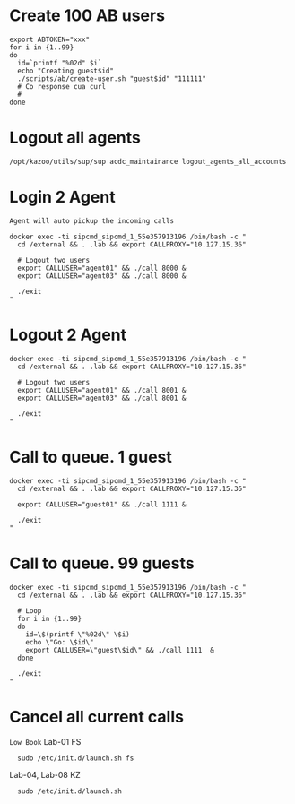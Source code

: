 # Create 100 AB users
```
export ABTOKEN="xxx"
for i in {1..99}
do
  id=`printf "%02d" $i`
  echo "Creating guest$id"
  ./scripts/ab/create-user.sh "guest$id" "111111"
  # Co response cua curl
  #
done
```

# Logout all agents
```
/opt/kazoo/utils/sup/sup acdc_maintainance logout_agents_all_accounts
```

# Login 2 Agent
`Agent will auto pickup the incoming calls`

```
docker exec -ti sipcmd_sipcmd_1_55e357913196 /bin/bash -c "
  cd /external && . .lab && export CALLPROXY="10.127.15.36"

  # Logout two users
  export CALLUSER="agent01" && ./call 8000 &
  export CALLUSER="agent03" && ./call 8000 &

  ./exit
"
```
# Logout 2 Agent

```
docker exec -ti sipcmd_sipcmd_1_55e357913196 /bin/bash -c "
  cd /external && . .lab && export CALLPROXY="10.127.15.36"

  # Logout two users
  export CALLUSER="agent01" && ./call 8001 &
  export CALLUSER="agent03" && ./call 8001 &

  ./exit
"
```

# Call to queue. 1 guest

```
docker exec -ti sipcmd_sipcmd_1_55e357913196 /bin/bash -c "
  cd /external && . .lab && export CALLPROXY="10.127.15.36"

  export CALLUSER="guest01" && ./call 1111 &

  ./exit
"

```

# Call to queue. 99 guests

```
docker exec -ti sipcmd_sipcmd_1_55e357913196 /bin/bash -c "
  cd /external && . .lab && export CALLPROXY="10.127.15.36"

  # Loop
  for i in {1..99}
  do
    id=\$(printf \"%02d\" \$i)
    echo \"Go: \$id\"
    export CALLUSER=\"guest\$id\" && ./call 1111  &
  done

  ./exit
"
```

# Cancel all current calls

`Low Book`
Lab-01 FS
```
  sudo /etc/init.d/launch.sh fs
```

Lab-04, Lab-08 KZ
```
  sudo /etc/init.d/launch.sh
```
